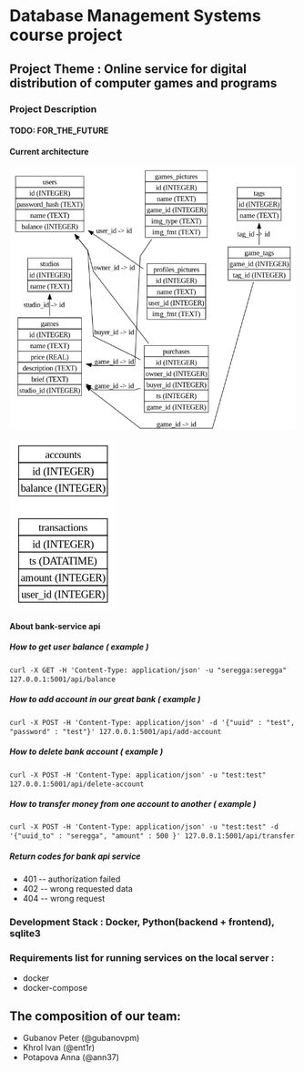 # Database Management Systems course project

## Project Theme : Online service for digital distribution of computer games and programs

### Project Description

#### TODO: FOR_THE_FUTURE

#### Current architecture
![logical_store_schema](./store-schema.png)

![logical_bank_schema](./bank-schema.png)

#### About bank-service api

##### How to get user balance ( example )
```
curl -X GET -H 'Content-Type: application/json' -u "seregga:seregga" 127.0.0.1:5001/api/balance
```

##### How to add account in our great bank ( example )
```
curl -X POST -H 'Content-Type: application/json' -d '{"uuid" : "test", "password" : "test"}' 127.0.0.1:5001/api/add-account
```

##### How to delete bank account ( example )
```
curl -X POST -H 'Content-Type: application/json' -u "test:test" 127.0.0.1:5001/api/delete-account
```

##### How to transfer money from one account to another ( example )
```
curl -X POST -H 'Content-Type: application/json' -u "test:test" -d '{"uuid_to" : "seregga", "amount" : 500 }' 127.0.0.1:5001/api/transfer
```

##### Return codes for bank api service
  * 401 -- authorization failed
  * 402 -- wrong requested data
  * 404 -- wrong request

### Development Stack : Docker, Python(backend + frontend), sqlite3

### Requirements list for running services on the local server :
  * docker
  * docker-compose

## The composition of our team:
  * Gubanov Peter (@gubanovpm)
  * Khrol Ivan    (@ent1r)
  * Potapova Anna (@ann37)




